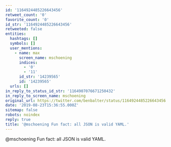 ```yaml
---
id: '1164924485226643456'
retweet_count: '0'
favorite_count: '0'
id_str: '1164924485226643456'
retweeted: false
entities:
  hashtags: []
  symbols: []
  user_mentions:
    - name: max
      screen_name: mschoening
      indices:
        - '0'
        - '11'
      id_str: '14239565'
      id: '14239565'
  urls: []
in_reply_to_status_id_str: '1164907076671250432'
in_reply_to_screen_name: mschoening
original_url: https://twitter.com/benbalter/status/1164924485226643456
date: '2019-08-23T15:36:55.000Z'
sitemap: false
robots: noindex
reply: true
title: '@mschoening Fun fact: all JSON is valid YAML.'
---
```


@mschoening Fun fact: all JSON is valid YAML.